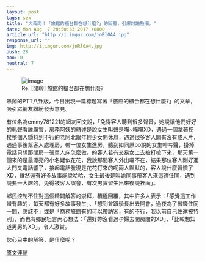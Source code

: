 ```yaml
---
layout: post
tags: sex
title: "大哉問！「旅館的櫃台都在想什麼?」的回覆，引爆討論熱潮。"
date: Mon Aug  7 20:50:53 2017 +0800
article_url: "http://i.imgur.com/jnRl0A4.jpg"
response_url: ""
img: http://i.imgur.com/jnRl0A4.jpg
push: 28
boo: 0
neutral: 7
---
```


<figure>
<img src="http://i.imgur.com/jnRl0A4.jpg" alt="image">
<figcaption>
Re: [閒聊] 旅館的櫃台都在想什麼?
</figcaption>
</figure>



熱鬧的PTT八卦版，今日出現一篇標題寫著「旅館的櫃台都在想什麼?」的文章，吸引眾網友紛紛發表意見。

有位名為emmy781221的網友回文說，「免得客人聽到很多聲音，她說讓他們好好的軋聲看誰厲害，房務阿姨的轉述是說女生叫聲是喵~喵喵XD，遇過一個拿著拐杖整個人顫抖到不行的老阿北跟年輕少女開休息，遇過很多客人問有沒有成人片，遇過事後幫客人處理房，帶一位女生進房，聽到如同原po說的女生呻吟聲，掛掉電話只想那間房一張單人床怎麼做，的客人若有交易女上去被打槍下來，那天第一個來的是最漂亮的小名疑似花花，我說那間客人外出囉不在，結果那位客人剛好進大門又電話響了，接起電話發現是花花打來的呢兩人默默的，客人說什麼習慣了XD，雖然還有好多故事能說哈哈，女生最後是叫她同事帶客人來這裡住同，遇到說要一大床的，免得被客人誤會，有次男實習生出來後說裡面」。

鄉民控制不住對這個精闢解答的崇拜，積極回覆，其中許多人表示：「感覺這工作蠻有趣的，每天都有好多故事發生」、「想到曾跟學長出去開會，過夜為了省錢住同一間，應該不」或是「商務旅館有的可以帶訪客，有的不行，我以前自己住還被特別」，而也有鄉民坦言內心想法：「還好妳沒看過孕婦去開房間的XD」、「比較想知道男男的XD」，令人激賞。

您心目中的解答，是什麼呢？

<a href = "https://www.ptt.cc/bbs/sex/M.1502110255.A.D79.html">原文連結</a>

